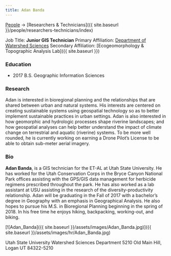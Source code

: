 ```yaml
---
title: Adan Banda
---
```




[People]({{site.baseurl}}/people/index) -> [Researchers & Technicians]({{ site.baseurl }}/people/researchers-technicians/index)

Job Title: **Junior GIS Technician**
Primary Affiliation: [Department of Watershed Sciences](http://qcnr.usu.edu/wats/)
Secondary Affiliation: [Ecogeomorphology & Topographic Analysis Lab]({{ site.baseurl }})

### Education

- 2017 B.S. Geographic Information Sciences

### Research

Adan is interested in bioregional planning and the relationships that are shared between urban and natural systems. His interests are centered on creating sustainable systems using geospatial technology so as to better implement sustainable practices in urban settings. Adan is also interested in how geomorphic and hydrologic processes shape riverine landscapes; and how geospatial analyses can help better understand the impact of climate change on terrestrial and aquatic (riverine) systems. To be more well rounded, he is currently working on earning a Drone Pilot’s License to be able to obtain sub-meter aerial imagery.

### Bio

**Adan Banda**, is a GIS technician for the ET-AL at Utah State University. He has worked for the Utah Conservation Corps in the Bryce Canyon National Park offices assisting with the GPS/GIS data management for herbicide regimens prescribed throughout the park. He has also worked as a lab assistant at USU assisting in the research of  the diversity-productivity relationship. Adan will be graduating in the Fall of 2017 with a bachelor’s degree in Geography with an emphasis in Geographical Analysis. He also hopes to pursue his M.S. in Bioregional Planning beginning in the spring of 2018. In his free time he enjoys hiking, backpacking, working-out, and biking.

[![Adan_Banda]({{ site.baseurl }}/assets/images/Adan_Banda.jpg)]({{ site.baseurl }}/assets/images/hr/Adan_Banda.jpg)

Utah State University
Watershed Sciences Department
5210 Old Main Hill,
Logan UT 84322-5210
